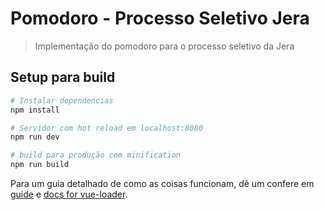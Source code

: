 # Pomodoro - Processo Seletivo Jera

> Implementação do pomodoro para o processo seletivo da Jera

## Setup para build

``` bash
# Instalar dependencias
npm install

# Servidor com hot reload em localhost:8080
npm run dev

# build para produção com minification
npm run build


```

Para um guia detalhado de como as coisas funcionam, dê um confere em [guide](http://vuejs-templates.github.io/webpack/) e [docs for vue-loader](http://vuejs.github.io/vue-loader).
